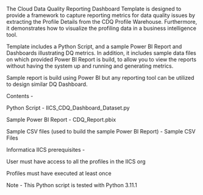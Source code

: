 The Cloud Data Quality Reporting Dashboard Template is designed to provide a framework to capture reporting metrics for data quality issues by extracting the Profile Details from the CDQ Profile Warehouse. Furthermore, it demonstrates how to visualize the profiling data in a business intelligence tool. 

Template includes a Python Script, and a sample Power BI Report and Dashboards illustrating DQ metrics. In addition, it includes sample data files on which provided Power BI Report is build, to allow you to view the reports without having the system up and running and generating metrics. 

Sample report is build using Power BI but any reporting tool can be utilized to design similar DQ Dashboard.


Contents -

Python Script - IICS_CDQ_Dashboard_Dataset.py

Sample Power BI Report - CDQ_Report.pbix

Sample CSV files (used to build the sample Power BI Report) - Sample CSV Files




Informatica IICS prerequisites -

User must have access to all the profiles in the IICS org

Profiles must have executed at least once



Note - This Python script is tested with Python 3.11.1
